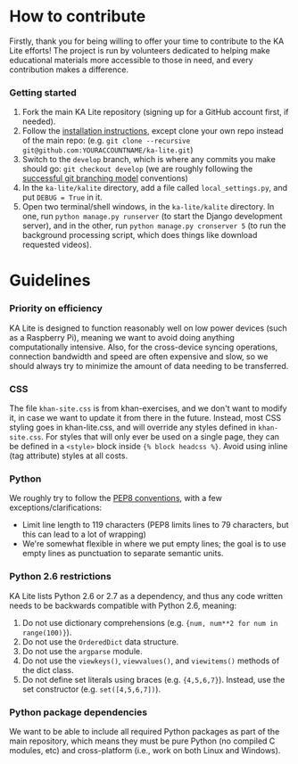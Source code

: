 How to contribute
===

Firstly, thank you for being willing to offer your time to contribute to the KA Lite efforts! The project is run by volunteers dedicated to helping make educational materials more accessible to those in need, and every contribution makes a difference.

### Getting started

1. Fork the main KA Lite repository (signing up for a GitHub account first, if needed).
2. Follow the [installation instructions](../INSTALL.md), except clone your own repo instead of the main repo:
(e.g. `git clone --recursive git@github.com:YOURACCOUNTNAME/ka-lite.git`)
3. Switch to the `develop` branch, which is where any commits you make should go: `git checkout develop` (we are roughly following the [successful git branching model](http://nvie.com/posts/a-successful-git-branching-model/) conventions)
4. In the `ka-lite/kalite` directory, add a file called `local_settings.py`, and put `DEBUG = True` in it.
5. Open two terminal/shell windows, in the `ka-lite/kalite` directory. In one, run `python manage.py runserver` (to start the Django development server), and in the other, run `python manage.py cronserver 5` (to run the background processing script, which does things like download requested videos).

Guidelines
===

### Priority on efficiency

KA Lite is designed to function reasonably well on low power devices (such as a Raspberry Pi), meaning we want to avoid doing anything computationally intensive. Also, for the cross-device syncing operations, connection bandwidth and speed are often expensive and slow, so we should always try to minimize the amount of data needing to be transferred.

### CSS

The file `khan-site.css` is from khan-exercises, and we don't want to modify it, in case we want to update it from there in the future. Instead, most CSS styling goes in khan-lite.css, and will override any styles defined in `khan-site.css`. For styles that will only ever be used on a single page, they can be defined in a `<style>` block inside `{% block headcss %}`. Avoid using inline (tag attribute) styles at all costs.

### Python

We roughly try to follow the [PEP8 conventions](http://www.python.org/dev/peps/pep-0008/), with a few exceptions/clarifications:

* Limit line length to 119 characters (PEP8 limits lines to 79 characters, but this can lead to a lot of wrapping)
* We're somewhat flexible in where we put empty lines; the goal is to use empty lines as punctuation to separate semantic units.

### Python 2.6 restrictions

KA Lite lists Python 2.6 or 2.7 as a dependency, and thus any code written needs to be backwards compatible with Python 2.6, meaning:

1. Do not use dictionary comprehensions (e.g. `{num, num**2 for num in range(100)}`).
2. Do not use the `OrderedDict` data structure.
3. Do not use the `argparse` module.
4. Do not use the `viewkeys()`, `viewvalues()`, and `viewitems()` methods of the dict class.
5. Do not define set literals using braces (e.g. `{4,5,6,7}`). Instead, use the set constructor (e.g. `set([4,5,6,7])`).

### Python package dependencies

We want to be able to include all required Python packages as part of the main repository, which means they must be pure Python (no compiled C modules, etc) and cross-platform (i.e., work on both Linux and Windows).

